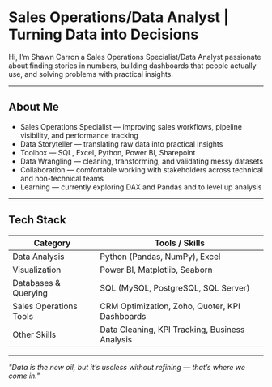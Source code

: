 # Sales Operations/Data Analyst | Turning Data into Decisions

Hi, I’m Shawn Carron a Sales Operations Specialist/Data Analyst passionate about finding stories in numbers, building dashboards that people actually use, and solving problems with practical insights.

---

## About Me
- Sales Operations Specialist — improving sales workflows, pipeline visibility, and performance tracking     
- Data Storyteller — translating raw data into practical insights
- Toolbox — SQL, Excel, Python, Power BI, Sharepoint  
- Data Wrangling — cleaning, transforming, and validating messy datasets  
- Collaboration — comfortable working with stakeholders across technical and non-technical teams  
- Learning — currently exploring DAX and Pandas and to level up analysis

---

## Tech Stack

| **Category**           | **Tools / Skills** |
|------------------------|--------------------|
| Data Analysis          | Python (Pandas, NumPy), Excel |
| Visualization          | Power BI, Matplotlib, Seaborn |
| Databases & Querying   | SQL (MySQL, PostgreSQL, SQL Server) |
| Sales Operations Tools | CRM Optimization, Zoho, Quoter, KPI Dashboards |
| Other Skills           | Data Cleaning, KPI Tracking, Business Analysis |

---
<!--
## Featured Projects

### 1. Sales Performance Dashboard
*Power BI* — Designed a dynamic dashboard for tracking monthly sales, highlighting top products, and identifying underperforming regions.  
[View Project](#)

---

### 2. Customer Churn Prediction
*Python + scikit-learn* — Built a predictive model to identify customers at risk of churn, improving retention strategies.  
[View Project](#)

---

### 3. Data Cleaning Automation
*Python + Pandas* — Created a script that automates cleaning and formatting of raw CSV data, reducing manual work by 80%.  
[View Project](#)

---

## Let’s Connect
- **LinkedIn:** [linkedin.com/in/yourprofile](#)  
- **Email:** your.email@example.com  
- **Portfolio:** [yourportfolio.com](#)  

---
-->
*"Data is the new oil, but it’s useless without refining — that’s where we come in."*
